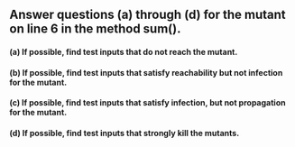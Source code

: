 ## Answer questions (a) through (d) for the mutant on line 6 in the method sum().

#### (a) If possible, find test inputs that do not reach the mutant.

#### (b) If possible, find test inputs that satisfy reachability but not infection for the mutant.

#### (c) If possible, find test inputs that satisfy infection, but not propagation for the mutant.

#### (d) If possible, find test inputs that strongly kill the mutants.
